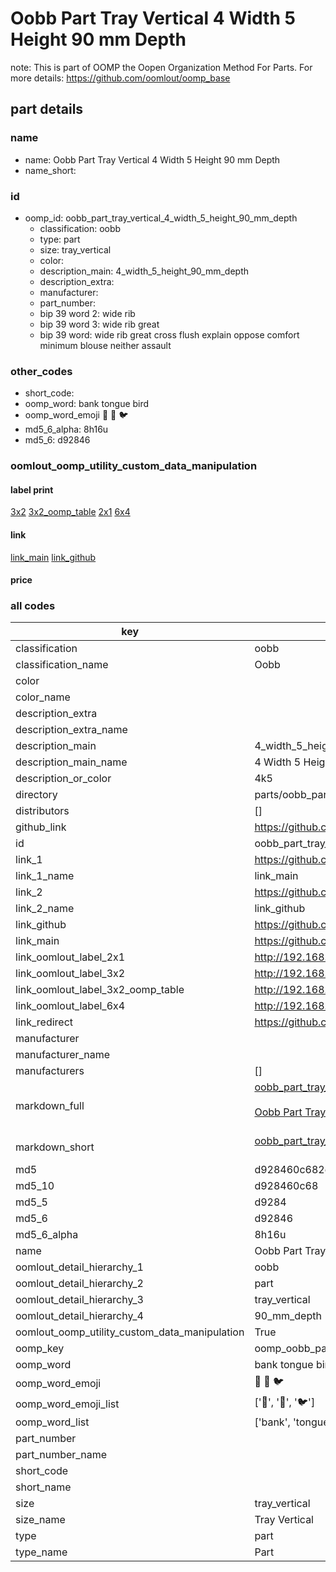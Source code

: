 # Oobb Part Tray Vertical 4 Width 5 Height 90 mm Depth  

note: This is part of OOMP the Oopen Organization Method For Parts. For more details: https://github.com/oomlout/oomp_base

##  part details
  







### name
* name: Oobb Part Tray Vertical 4 Width 5 Height 90 mm Depth
* name_short: 
### id
* oomp_id: oobb_part_tray_vertical_4_width_5_height_90_mm_depth
  * classification: oobb
  * type: part
  * size: tray_vertical
  * color: 
  * description_main: 4_width_5_height_90_mm_depth
  * description_extra: 
  * manufacturer: 
  * part_number: 
  * bip 39 word 2: wide rib
  * bip 39 word 3: wide rib great
  * bip 39 word: wide rib great cross flush explain oppose comfort minimum blouse neither assault

### other_codes
* short_code: 
* oomp_word: bank tongue bird
* oomp_word_emoji :bank: :tongue: :bird:
* md5_6_alpha: 8h16u
* md5_6: d92846






### oomlout_oomp_utility_custom_data_manipulation
#### label print
[3x2](http://192.168.1.245:1112/?label=oomp%208h16u)
[3x2_oomp_table](http://192.168.1.108:1112/?label=oomp%208h16u)
[2x1](http://192.168.1.242:1112/?label=oomp%208h16u)
[6x4](http://192.168.1.55:1112/?label=oomp%208h16u)    

#### link

[link_main](https://github.com/oomlout/oomlout_oomp_version_1_messy/tree/main/parts/oobb_part_tray_vertical_4_width_5_height_90_mm_depth) [link_github](https://github.com/oomlout/oomlout_oomp_version_1_messy/tree/main/parts/oobb_part_tray_vertical_4_width_5_height_90_mm_depth)                             

#### price







### all codes 
| key | value |  
| --- | --- |  
| classification | oobb |  
| classification_name | Oobb |  
| color |  |  
| color_name |  |  
| description_extra |  |  
| description_extra_name |  |  
| description_main | 4_width_5_height_90_mm_depth |  
| description_main_name | 4 Width 5 Height 90 mm Depth |  
| description_or_color | 4k5 |  
| directory | parts/oobb_part_tray_vertical_4_width_5_height_90_mm_depth |  
| distributors | [] |  
| github_link | https://github.com/oomlout/oomlout_oomp_part_src/tree/main/parts/oobb_part_tray_vertical_4_width_5_height_90_mm_depth |  
| id | oobb_part_tray_vertical_4_width_5_height_90_mm_depth |  
| link_1 | https://github.com/oomlout/oomlout_oomp_version_1_messy/tree/main/parts/oobb_part_tray_vertical_4_width_5_height_90_mm_depth |  
| link_1_name | link_main |  
| link_2 | https://github.com/oomlout/oomlout_oomp_version_1_messy/tree/main/parts/oobb_part_tray_vertical_4_width_5_height_90_mm_depth |  
| link_2_name | link_github |  
| link_github | https://github.com/oomlout/oomlout_oomp_version_1_messy/tree/main/parts/oobb_part_tray_vertical_4_width_5_height_90_mm_depth |  
| link_main | https://github.com/oomlout/oomlout_oomp_version_1_messy/tree/main/parts/oobb_part_tray_vertical_4_width_5_height_90_mm_depth |  
| link_oomlout_label_2x1 | http://192.168.1.242:1112/?label=oomp%208h16u |  
| link_oomlout_label_3x2 | http://192.168.1.245:1112/?label=oomp%208h16u |  
| link_oomlout_label_3x2_oomp_table | http://192.168.1.108:1112/?label=oomp%208h16u |  
| link_oomlout_label_6x4 | http://192.168.1.55:1112/?label=oomp%208h16u |  
| link_redirect | https://github.com/oomlout/oomlout_oomp_version_1_messy/tree/main/parts/oobb_part_tray_vertical_4_width_5_height_90_mm_depth |  
| manufacturer |  |  
| manufacturer_name |  |  
| manufacturers | [] |  
| markdown_full | [oobb_part_tray_vertical_4_width_5_height_90_mm_depth](none)<br>[](none)<br>[Oobb Part Tray Vertical 4 Width 5 Height 90 Mm Depth](none)<br><br> |  
| markdown_short | [oobb_part_tray_vertical_4_width_5_height_90_mm_depth](none)<br><br> |  
| md5 | d928460c682e3371422ce340cc6e3fd5 |  
| md5_10 | d928460c68 |  
| md5_5 | d9284 |  
| md5_6 | d92846 |  
| md5_6_alpha | 8h16u |  
| name | Oobb Part Tray Vertical 4 Width 5 Height 90 mm Depth |  
| oomlout_detail_hierarchy_1 | oobb |  
| oomlout_detail_hierarchy_2 | part |  
| oomlout_detail_hierarchy_3 | tray_vertical |  
| oomlout_detail_hierarchy_4 | 90_mm_depth |  
| oomlout_oomp_utility_custom_data_manipulation | True |  
| oomp_key | oomp_oobb_part_tray_vertical_4_width_5_height_90_mm_depth |  
| oomp_word | bank tongue bird |  
| oomp_word_emoji | :bank: :tongue: :bird: |  
| oomp_word_emoji_list | [':bank:', ':tongue:', ':bird:'] |  
| oomp_word_list | ['bank', 'tongue', 'bird'] |  
| part_number |  |  
| part_number_name |  |  
| short_code |  |  
| short_name |  |  
| size | tray_vertical |  
| size_name | Tray Vertical |  
| type | part |  
| type_name | Part |  
